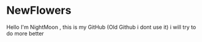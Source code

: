 # NewFlowers
Hello  I'm NightMoon , this is my GitHub (Old Github i dont use it)
i will try to do more better
